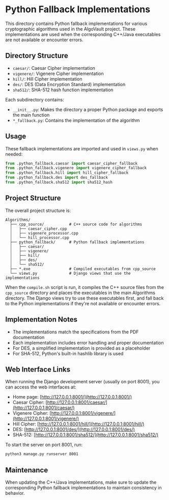 # Python Fallback Implementations

This directory contains Python fallback implementations for various cryptographic algorithms used in the AlgoVault project. These implementations are used when the corresponding C++/Java executables are not available or encounter errors.

## Directory Structure

- `caesar/`: Caesar Cipher implementation
- `vigenere/`: Vigenere Cipher implementation
- `hill/`: Hill Cipher implementation
- `des/`: DES (Data Encryption Standard) implementation
- `sha512/`: SHA-512 hash function implementation

Each subdirectory contains:
- `__init__.py`: Makes the directory a proper Python package and exports the main function
- `*_fallback.py`: Contains the implementation of the algorithm

## Usage

These fallback implementations are imported and used in `views.py` when needed:

```python
from .python_fallback.caesar import caesar_cipher_fallback
from .python_fallback.vigenere import vigenere_cipher_fallback
from .python_fallback.hill import hill_cipher_fallback
from .python_fallback.des import des_fallback
from .python_fallback.sha512 import sha512_hash
```

## Project Structure

The overall project structure is:

```
Algorithms/
  ├── cpp_source/           # C++ source code for algorithms
  │   ├── caesar_cipher.cpp
  │   ├── vigenere_processor.cpp
  │   └── hill_processor.cpp
  ├── python_fallback/      # Python fallback implementations
  │   ├── caesar/
  │   ├── vigenere/
  │   ├── hill/
  │   ├── des/
  │   └── sha512/
  ├── *.exe                 # Compiled executables from cpp_source
  └── views.py              # Django views that use the implementations
```

When the `compile.sh` script is run, it compiles the C++ source files from the `cpp_source` directory and places the executables in the main Algorithms directory. The Django views try to use these executables first, and fall back to the Python implementations if they're not available or encounter errors.

## Implementation Notes

- The implementations match the specifications from the PDF documentation
- Each implementation includes error handling and proper documentation
- For DES, a simplified implementation is provided as a placeholder
- For SHA-512, Python's built-in hashlib library is used

## Web Interface Links

When running the Django development server (usually on port 8001), you can access the web interfaces at:

- Home page: [http://127.0.0.1:8001/](http://127.0.0.1:8001/)
- Caesar Cipher: [http://127.0.0.1:8001/caesar/](http://127.0.0.1:8001/caesar/)
- Vigenere Cipher: [http://127.0.0.1:8001/vigenere/](http://127.0.0.1:8001/vigenere/)
- Hill Cipher: [http://127.0.0.1:8001/hill/](http://127.0.0.1:8001/hill/)
- DES: [http://127.0.0.1:8001/des/](http://127.0.0.1:8001/des/)
- SHA-512: [http://127.0.0.1:8001/sha512/](http://127.0.0.1:8001/sha512/)

To start the server on port 8001, run:
```bash
python3 manage.py runserver 8001
```

## Maintenance

When updating the C++/Java implementations, make sure to update the corresponding Python fallback implementations to maintain consistency in behavior.

